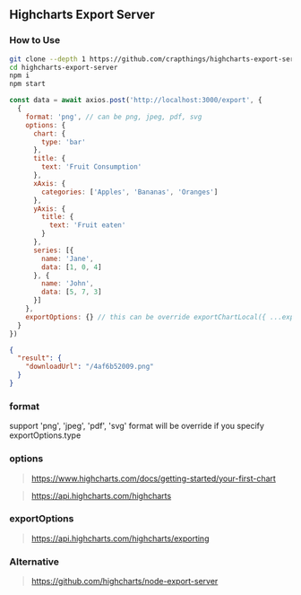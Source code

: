 ## Highcharts Export Server

### How to Use

```bash
git clone --depth 1 https://github.com/crapthings/highcharts-export-server
cd highcharts-export-server
npm i
npm start
```

```js
const data = await axios.post('http://localhost:3000/export', {
  {
    format: 'png', // can be png, jpeg, pdf, svg
    options: {
      chart: {
        type: 'bar'
      },
      title: {
        text: 'Fruit Consumption'
      },
      xAxis: {
        categories: ['Apples', 'Bananas', 'Oranges']
      },
      yAxis: {
        title: {
          text: 'Fruit eaten'
        }
      },
      series: [{
        name: 'Jane',
        data: [1, 0, 4]
      }, {
        name: 'John',
        data: [5, 7, 3]
      }]
    },
    exportOptions: {} // this can be override exportChartLocal({ ...exportOptions })
  }
})
```

```json
{
  "result": {
    "downloadUrl": "/4af6b52009.png"
  }
}
```

### format

support 'png', 'jpeg', 'pdf', 'svg'
format will be override if you specify exportOptions.type

### options

> https://www.highcharts.com/docs/getting-started/your-first-chart

> https://api.highcharts.com/highcharts

### exportOptions

> https://api.highcharts.com/highcharts/exporting

### Alternative

> https://github.com/highcharts/node-export-server
